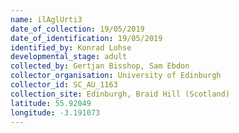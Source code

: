 ```yaml
---
name: ilAglUrti3
date_of_collection: 19/05/2019
date_of_identification: 19/05/2019
identified_by: Konrad Lohse
developmental_stage: adult
collected_by: Gertjan Bisshop, Sam Ebdon
collector_organisation: University of Edinburgh
collector_id: SC_AU_1163
collection_site: Edinburgh, Braid Hill (Scotland)
latitude: 55.92049
longitude: -3.191073
---
```

